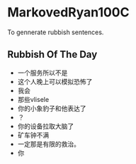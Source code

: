 # MarkovedRyan100C
To gennerate rubbish sentences.
## Rubbish Of The Day
- 一个服务所以不是
- 这个人晚上可以模拟恐怖了
- 我会
- 那些vlisele
- 你的小象豹子和他表达了
- ？
- 你的设备拉取大脑了
- 矿车钟不满
- 一定那是有限的救治。
- 你

